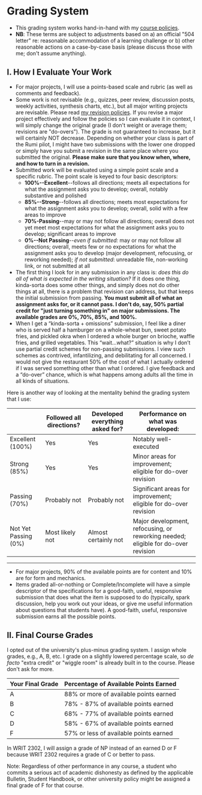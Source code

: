 # Grading System 
- This grading system works hand-in-hand with my [course policies](http://drewloewe.net/policies/).
- **NB**: These terms are subject to adjustments based on a) an official "504 letter" re: reasonable accommodation of a learning challenge or b) other reasonable actions on a case-by-case basis (please discuss those with me; don't assume anything).
## I. How I Evaluate Your Work
-  For major projects, I will use a points-based scale and rubric (as well as comments and feedback). 
- Some work is not revisable (e.g., quizzes, peer review, discussion posts, weekly activities, synthesis charts, etc.), but all major writing projects are revisable. Please read [my revision policies](http://drewloewe.net/policies/). If you revise a major project effectively and follow the policies so I can evaluate it in context, I will simply change the original grade (I don't weight or average them; revisions are "do-overs"). The grade is not guaranteed to increase, but it will certainly NOT decrease. Depending on whether your class is part of the Rumi pilot, I might have two submissions with the lower one dropped or simply have you submit a revision in the same place where you submitted the original. **Please make sure that you know when, where, and how to turn in a revision.**
- Submitted work will be evaluated using a simple point scale and a specific rubric. The point scale is keyed to four basic descriptors:
  - **100%--Excellent**--follows all directions; meets all expectations for what the assignment asks you to develop; overall, notably substantive and polished 
  - **85%--Strong**--follows all directions; meets most expectations for what the assignment asks you to develop; overall, solid with a few areas to improve
  - **70%-Passing**--may or may not follow all directions; overall does not yet meet most expectations for what the assignment asks you to develop; significant areas to improve
  - **0%--Not Passing**--*even if submitted:* may or may not follow all directions; overall, meets few or no expectations for what the assignment asks you to develop (major development, refocusing, or reworking needed); *if not submitted*: unreadable file, non-working link, or not submitted at all
- The first thing I look for in any submission in any class is: *does this do all of what is expected in the writing situation?* If it does one thing, kinda-sorta does some other things, and simply does not do other things at all, there is a problem that revision can address, but that keeps the initial submission from passing. **You must submit all of what an assignment asks for, or it cannot pass. I don't do, say, 50% partial credit for "just turning something in" on major submissions. The available grades are 0%, 70%, 85%, and 100%.**
-  When I get a “kinda-sorta + omissions” submission, I feel like a diner who is served half a hamburger on a whole-wheat bun, sweet potato fries, and pickled okra when I ordered a whole burger on brioche, waffle fries, and grilled vegetables. This “wait...what?” situation is why I don’t use partial credit schemes for non-passing submissions. I view such schemes as contrived, infantilizing, and debilitating for all concerned. I would not give the restaurant 50% of the cost of what I actually ordered if I was served something other than what I ordered. I give feedback and a “do-over” chance, which is what happens among adults all the time in all kinds of situations.

Here is another way of looking at the mentality behind the grading system that I use:

|                 | Followed all directions? | Developed everything asked for? | Performance on what was developed:                 |
|-----------------|--------------------------|---------------------------------|----------------------------------------------------|
| Excellent (100%)       | Yes                      | Yes                             | Notably well-executed                              |
| Strong   (85%)       | Yes                      | Yes                             | Minor areas for improvement; eligible for do-over revision                       |
| Passing  (70%)       | Probably not                    | Probably not                               | Significant areas for improvement;  eligible for do-over revision           |
| Not Yet Passing (0%)| Most likely not          | Almost certainly not                        | Major development, refocusing, or reworking needed;  eligible for do-over revision |

---
- For major projects, 90% of the available points are for content and 10% are for form and mechanics.
-  Items graded all-or-nothing or Complete/Incomplete will have a simple descriptor of the specifications for a good-faith, useful, responsive submission that does what the item is supposed to do (typically, spark discussion, help you work out your ideas, or give me useful information about questions that students have). A good-faith, useful, responsive submission earns all the possible points.
## II. Final Course Grades
I opted out of the university's plus-minus grading system. I assign whole grades, e.g., A, B, etc. I grade on a slightly lowered percentage scale, so *de facto* "extra credit" or "wiggle room" is already built in to the course. Please don't ask for more.

| Your Final Grade         | Percentage of Available Points Earned |
|------------------------|-----------------------------------------|
| A                      |  88% or more of available points earned |
| B                      |  78% - 87% of available points earned |
| C                      |  68% - 77% of available points earned |
| D                      |  58% - 67% of available points earned |
| F                      |  57% or less of available points earned |

In WRIT 2302, I will assign a grade of NP instead of an earned D or F because WRIT 2302 requires a grade of C or better to pass.

Note: Regardless of other performance in any course, a student who commits a serious act of academic dishonesty as defined by the applicable Bulletin, Student Handbook, or other university policy might be assigned a final grade of F for that course.





